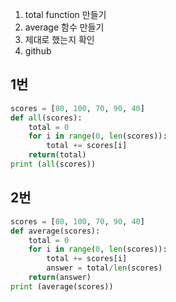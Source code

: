 1. total function 만들기
2. average 함수 만들기
3. 제대로 했는지 확인
4. github


## 1번
```py
scores = [80, 100, 70, 90, 40]
def all(scores):
    total = 0
    for i in range(0, len(scores)):
        total += scores[i]
    return(total)
print (all(scores))
```

## 2번
```py
scores = [80, 100, 70, 90, 40]
def average(scores):
    total = 0
    for i in range(0, len(scores)):
        total += scores[i]
        answer = total/len(scores)
    return(answer)
print (average(scores))
```